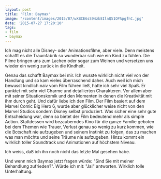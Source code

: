 ```yaml
---
layout: post
title: 'Film: Baymax'
image: "/content/images/2015/07/wXBCE6sS94zb8IlnQ51OPApgfhC.jpg"
date: '2015-07-27 17:20:10'
tags:
- film
- baymax
---
```


Ich mag nicht alle Disney- oder Animationsfilme, aber viele. Denn meistens schafft es die Traumfabrik so wunderbar sich wie ein Kind zu fühlen. Die Filme bringen uns zum Lachen oder sogar zum Weinen und versetzen uns wieder ein wenig zurück in die Kindheit. 

Genau das schafft Baymax bei mir. Ich wusste wirklich nicht viel von der Handlung und so kam vieles überraschend daher. Auch weil ich mich bewusst kindlich naiv vom Film führen ließ, hatte ich sehr viel Spaß. Er punktet mit sehr viel Charme und detailierten Charakteren. Vor allem aber mit seiner Situationskomik und den Momenten in denen die Kreativität mit ihm durch geht. Und dafür liebe ich den Film. 
Der Film basiert auf dem Marvel Comic Big Hero 6, wurde aber glücklicher weise nicht von den Marvel Studios sondern Disney selbst produziert. Was sicher eine sehr gute Entscheidung war, denn so bietet der Film bedeutend mehr als simple Action. Stattdessen wird bezauberndes Kino für die ganze Familie geboten bei dem Themen wie Trauer, Verlust genau so wenig zu kurz kommen, wie die Botschaft nie aufzugeben und seinem Instinkt zu folgen, das zu machen was man möchte und seine Träume nie aufzugeben. Hinzu kommt ein wirklich toller Soundtrack und Animationen auf höchstem Niveau.

Ich weiss, daß ich ihn noch nicht das letzte Mal gesehen habe. 

Und wenn mich Baymax jetzt fragen würde: "Sind Sie mit meiner Behandlung zufrieden?". Würde ich mit: "Ja!" antworten. Wirklich tolle Unterhaltung.